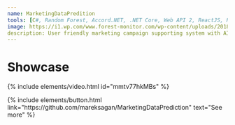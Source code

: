 ```yaml
---
name: MarketingDataPredition
tools: [C#, Random Forest, Accord.NET, .NET Core, Web API 2, ReactJS, Recharter]
image: https://i1.wp.com/www.forest-monitor.com/wp-content/uploads/2018/07/NS_mixed_forest.jpg?fit=3872%2C2592&ssl=1
description: User friendly marketing campaign supporting system with AI capabilities
---
```


# Showcase

<p class="text-center">
{% include elements/video.html id="mmtv77hkMBs" %}
</p>

<p class="text-center">
{% include elements/button.html link="https://github.com/mareksagan/MarketingDataPrediction" text="See more" %}
</p>